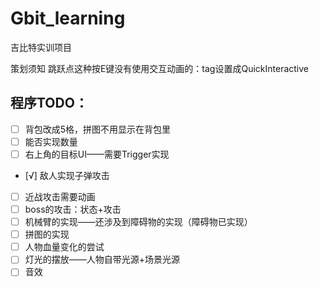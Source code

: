 # Gbit_learning
吉比特实训项目

策划须知
跳跃点这种按E键没有使用交互动画的：tag设置成QuickInteractive

## 程序TODO：
- [ ] 背包改成5格，拼图不用显示在背包里
- [ ] 能否实现数量
- [ ] 右上角的目标UI——需要Trigger实现
- [√] 敌人实现子弹攻击
- [ ] 近战攻击需要动画
- [ ] boss的攻击：状态+攻击
- [ ] 机械臂的实现——还涉及到障碍物的实现（障碍物已实现）
- [ ] 拼图的实现
- [ ] 人物血量变化的尝试
- [ ] 灯光的摆放——人物自带光源+场景光源
- [ ] 音效
